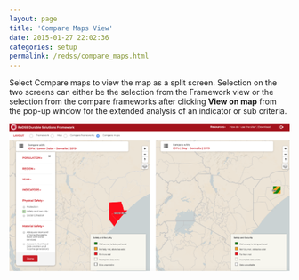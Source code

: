 ```yaml
---
layout: page
title: 'Compare Maps View'
date: 2015-01-27 22:02:36
categories: setup
permalink: /redss/compare_maps.html
---
```


Select Compare maps to view the map as a split screen. Selection on the two screens can either be the selection from the Framework view or the selection from the compare frameworks after clicking **View on map** from the pop-up window for the extended analysis of an indicator or sub criteria.

![image](/assets/images/image15.png)
